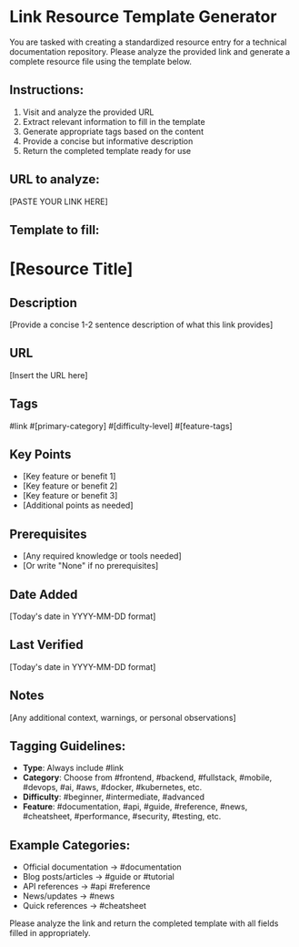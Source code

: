 # Link Resource Template Generator

You are tasked with creating a standardized resource entry for a technical documentation repository. Please analyze the provided link and generate a complete resource file using the template below.

## Instructions:
1. Visit and analyze the provided URL
2. Extract relevant information to fill in the template
3. Generate appropriate tags based on the content
4. Provide a concise but informative description
5. Return the completed template ready for use

## URL to analyze:
[PASTE YOUR LINK HERE]

## Template to fill:

# [Resource Title]

## Description
[Provide a concise 1-2 sentence description of what this link provides]

## URL
[Insert the URL here]

## Tags
#link #[primary-category] #[difficulty-level] #[feature-tags]

## Key Points
- [Key feature or benefit 1]
- [Key feature or benefit 2]
- [Key feature or benefit 3]
- [Additional points as needed]

## Prerequisites
- [Any required knowledge or tools needed]
- [Or write "None" if no prerequisites]

## Date Added
[Today's date in YYYY-MM-DD format]

## Last Verified
[Today's date in YYYY-MM-DD format]

## Notes
[Any additional context, warnings, or personal observations]

## Tagging Guidelines:
- **Type**: Always include #link
- **Category**: Choose from #frontend, #backend, #fullstack, #mobile, #devops, #ai, #aws, #docker, #kubernetes, etc.
- **Difficulty**: #beginner, #intermediate, #advanced
- **Feature**: #documentation, #api, #guide, #reference, #news, #cheatsheet, #performance, #security, #testing, etc.

## Example Categories:
- Official documentation → #documentation
- Blog posts/articles → #guide or #tutorial
- API references → #api #reference
- News/updates → #news
- Quick references → #cheatsheet

Please analyze the link and return the completed template with all fields filled in appropriately.